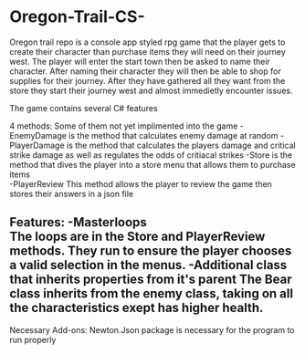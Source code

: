 # Oregon-Trail-CS-
Oregon trail repo is a console app styled rpg game that the player gets to create their character than purchase items they will need on their journey west.
The player will enter the start town then be asked to name their character. After naming their character they will then be able to shop for supplies
for their journey. After they have gathered all they want from the store they start their journey west and almost immedietly encounter issues.

The game contains several C# features

4 methods: 
Some of them not yet implimented into the game 
 -EnemyDamage    is the method that calculates enemy damage at random
 -PlayerDamage   is the method that calculates the players damage and critical strike damage as well as regulates the odds of critiacal strikes
 -Store          is the method that dives the player into a store menu that allows them to purchase items  
 -PlayerReview   This method allows the player to review the game then stores their answers in a json file

Features:
-Masterloops  
     The loops are in the Store and PlayerReview methods. They run to ensure the player chooses a valid selection in the menus.
-Additional class that inherits properties from it's parent
     The Bear class inherits from the enemy class, taking on all the characteristics exept has higher health.
-




 Necessary Add-ons:
Newton.Json package is necessary for the program to run properly

